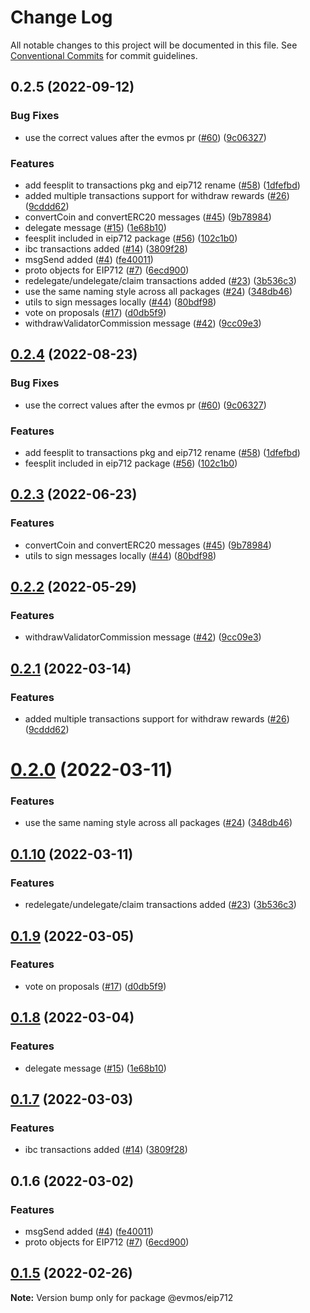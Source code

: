 # Change Log

All notable changes to this project will be documented in this file.
See [Conventional Commits](https://conventionalcommits.org) for commit guidelines.

## 0.2.5 (2022-09-12)

### Bug Fixes

* use the correct values after the evmos pr ([#60](https://github.com/evmos/evmosjs/issues/60)) ([9c06327](https://github.com/evmos/evmosjs/commit/9c06327b25a01024efb862d7bd80c9329299ae1d))

### Features

* add feesplit to transactions pkg and eip712 rename ([#58](https://github.com/evmos/evmosjs/issues/58)) ([1dfefbd](https://github.com/evmos/evmosjs/commit/1dfefbd906a9674453c91c9adaf4273cc92c93b8))
* added multiple transactions support for withdraw rewards ([#26](https://github.com/evmos/evmosjs/issues/26)) ([9cddd62](https://github.com/evmos/evmosjs/commit/9cddd62bdeec00d50791df8fbaa0c1301d08d4ca))
* convertCoin and convertERC20 messages ([#45](https://github.com/evmos/evmosjs/issues/45)) ([9b78984](https://github.com/evmos/evmosjs/commit/9b78984c034208c572e519bf080073014e804f13))
* delegate message ([#15](https://github.com/evmos/evmosjs/issues/15)) ([1e68b10](https://github.com/evmos/evmosjs/commit/1e68b10d107edef6d54358447cee60af84d46053))
* feesplit included in eip712 package ([#56](https://github.com/evmos/evmosjs/issues/56)) ([102c1b0](https://github.com/evmos/evmosjs/commit/102c1b0873e2feedacb51b416a819c3fd8e8898f))
* ibc transactions added ([#14](https://github.com/evmos/evmosjs/issues/14)) ([3809f28](https://github.com/evmos/evmosjs/commit/3809f289e4e54c5013d3027578bde5c244ec8736))
* msgSend added ([#4](https://github.com/evmos/evmosjs/issues/4)) ([fe40011](https://github.com/evmos/evmosjs/commit/fe40011fedad558d6666674b3001e34cc86ae30d))
* proto objects for EIP712 ([#7](https://github.com/evmos/evmosjs/issues/7)) ([6ecd900](https://github.com/evmos/evmosjs/commit/6ecd9004f081c6a70b80d903878877d378ff6c75))
* redelegate/undelegate/claim transactions added ([#23](https://github.com/evmos/evmosjs/issues/23)) ([3b536c3](https://github.com/evmos/evmosjs/commit/3b536c321f7c304f79d121af346f16d6cca74b47))
* use the same naming style across all packages ([#24](https://github.com/evmos/evmosjs/issues/24)) ([348db46](https://github.com/evmos/evmosjs/commit/348db46ac299655257addc7a381e4ac1eb88f20a))
* utils to sign messages locally ([#44](https://github.com/evmos/evmosjs/issues/44)) ([80bdf98](https://github.com/evmos/evmosjs/commit/80bdf980a330630104155d37e4b1a289f94eb10c))
* vote on proposals ([#17](https://github.com/evmos/evmosjs/issues/17)) ([d0db5f9](https://github.com/evmos/evmosjs/commit/d0db5f9d2fba521a3cd20192d8d24c54f7f7fa4c))
* withdrawValidatorCommission message ([#42](https://github.com/evmos/evmosjs/issues/42)) ([9cc09e3](https://github.com/evmos/evmosjs/commit/9cc09e34f0f052555d1f9c6e8f3d81dfbbea6d1c))

## [0.2.4](https://github.com/evmos/evmosjs/compare/@evmos/eip712@0.2.3...@evmos/eip712@0.2.4) (2022-08-23)

### Bug Fixes

* use the correct values after the evmos pr ([#60](https://github.com/evmos/evmosjs/issues/60)) ([9c06327](https://github.com/evmos/evmosjs/commit/9c06327b25a01024efb862d7bd80c9329299ae1d))

### Features

* add feesplit to transactions pkg and eip712 rename ([#58](https://github.com/evmos/evmosjs/issues/58)) ([1dfefbd](https://github.com/evmos/evmosjs/commit/1dfefbd906a9674453c91c9adaf4273cc92c93b8))
* feesplit included in eip712 package ([#56](https://github.com/evmos/evmosjs/issues/56)) ([102c1b0](https://github.com/evmos/evmosjs/commit/102c1b0873e2feedacb51b416a819c3fd8e8898f))

## [0.2.3](https://github.com/evmos/evmosjs/compare/@evmos/eip712@0.2.2...@evmos/eip712@0.2.3) (2022-06-23)

### Features

* convertCoin and convertERC20 messages ([#45](https://github.com/evmos/evmosjs/issues/45)) ([9b78984](https://github.com/evmos/evmosjs/commit/9b78984c034208c572e519bf080073014e804f13))
* utils to sign messages locally ([#44](https://github.com/evmos/evmosjs/issues/44)) ([80bdf98](https://github.com/evmos/evmosjs/commit/80bdf980a330630104155d37e4b1a289f94eb10c))

## [0.2.2](https://github.com/tharsis/evmosjs/compare/@evmos/eip712@0.2.1...@evmos/eip712@0.2.2) (2022-05-29)

### Features

* withdrawValidatorCommission message ([#42](https://github.com/tharsis/evmosjs/issues/42)) ([9cc09e3](https://github.com/tharsis/evmosjs/commit/9cc09e34f0f052555d1f9c6e8f3d81dfbbea6d1c))

## [0.2.1](https://github.com/tharsis/evmosjs/compare/@evmos/eip712@0.2.0...@evmos/eip712@0.2.1) (2022-03-14)

### Features

* added multiple transactions support for withdraw rewards ([#26](https://github.com/tharsis/evmosjs/issues/26)) ([9cddd62](https://github.com/tharsis/evmosjs/commit/9cddd62bdeec00d50791df8fbaa0c1301d08d4ca))

# [0.2.0](https://github.com/tharsis/evmosjs/compare/@evmos/eip712@0.1.10...@evmos/eip712@0.2.0) (2022-03-11)

### Features

* use the same naming style across all packages ([#24](https://github.com/tharsis/evmosjs/issues/24)) ([348db46](https://github.com/tharsis/evmosjs/commit/348db46ac299655257addc7a381e4ac1eb88f20a))

## [0.1.10](https://github.com/tharsis/evmosjs/compare/@evmos/eip712@0.1.9...@evmos/eip712@0.1.10) (2022-03-11)

### Features

* redelegate/undelegate/claim transactions added ([#23](https://github.com/tharsis/evmosjs/issues/23)) ([3b536c3](https://github.com/tharsis/evmosjs/commit/3b536c321f7c304f79d121af346f16d6cca74b47))

## [0.1.9](https://github.com/tharsis/evmosjs/compare/@evmos/eip712@0.1.8...@evmos/eip712@0.1.9) (2022-03-05)

### Features

* vote on proposals ([#17](https://github.com/tharsis/evmosjs/issues/17)) ([d0db5f9](https://github.com/tharsis/evmosjs/commit/d0db5f9d2fba521a3cd20192d8d24c54f7f7fa4c))

## [0.1.8](https://github.com/tharsis/evmosjs/compare/@evmos/eip712@0.1.7...@evmos/eip712@0.1.8) (2022-03-04)

### Features

* delegate message ([#15](https://github.com/tharsis/evmosjs/issues/15)) ([1e68b10](https://github.com/tharsis/evmosjs/commit/1e68b10d107edef6d54358447cee60af84d46053))

## [0.1.7](https://github.com/tharsis/evmosjs/compare/@evmos/eip712@0.1.6...@evmos/eip712@0.1.7) (2022-03-03)

### Features

* ibc transactions added ([#14](https://github.com/tharsis/evmosjs/issues/14)) ([3809f28](https://github.com/tharsis/evmosjs/commit/3809f289e4e54c5013d3027578bde5c244ec8736))

## 0.1.6 (2022-03-02)

### Features

* msgSend added ([#4](https://github.com/tharsis/evmosjs/issues/4)) ([fe40011](https://github.com/tharsis/evmosjs/commit/fe40011fedad558d6666674b3001e34cc86ae30d))
* proto objects for EIP712 ([#7](https://github.com/tharsis/evmosjs/issues/7)) ([6ecd900](https://github.com/tharsis/evmosjs/commit/6ecd9004f081c6a70b80d903878877d378ff6c75))

## [0.1.5](https://github.com/tharsis/evmosjs/compare/@evmos/eip712@0.1.2...@evmos/eip712@0.1.5) (2022-02-26)

**Note:** Version bump only for package @evmos/eip712
